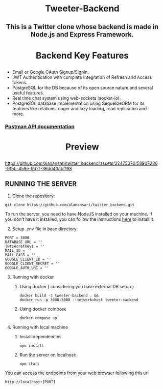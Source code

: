 # <p align = "center"> Tweeter-Backend </p>

## <p align = "center"> This is a Twitter clone whose backend is made in Node.js and Express Framework. </p>



# <p align = "center">Backend Key Features </p>
- Email or Google OAuth Signup/Signin.
- JWT Authentication with complete integration of Refresh and Access tokens.
- PostgreSQL for the DB because of its open source nature and several useful features.
- Real time chat system using web-sockets (socket-io).
- PostgreSQL database implementation using SequelizeORM for its features like relations, eager and lazy loading, read replication and more.

### [Postman API documentation](https://documenter.getpostman.com/view/24068251/2s9Y5bQLxW)

# <p align = "center">Preview </p>

https://github.com/alanansari/twitter_backend/assets/22475370/58907286-9f5b-459e-9d71-36dd43abf198

## RUNNING THE SERVER


1. Clone the repository:

```CMD
git clone https://github.com/alanansari/twitter_backend.git
```
To run the server, you need to have NodeJS installed on your machine. If you don't have it installed, you can follow the instructions [here](https://nodejs.org/en//) to install it.

2. Setup .env file in base directory:

```
PORT = 3000
DATABASE_URL = ''
jwtsecretkey1 = ''
MAIL_ID = ''
MAIL_PASS = ''
GOOGLE_CLIENT_ID = ''
GOOGLE_CLIENT_SECRET = ''
GOOGLE_AUTH_URI = ''
```

3. Running with docker

   1. Using docker ( considering you have external DB setup )
        ```
        docker build -t tweeter-backend . &&
        docker run -p 3000:3000 --network=host tweeter-backend
        ```
   2. Using docker compose 
       ```
       docker-compose up
       ```

4. Running with local machine

   1. Install dependencies

      ```CMD
      npm install
      ```
   2. Run the server on localhost:
      ```CMD
      npm start
      ```

    
You can access the endpoints from your web browser following this url
```url
http://localhost:[PORT]
```
